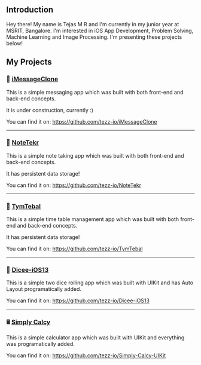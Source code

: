 ## Introduction

Hey there! My name is Tejas M R and I'm currently in my junior year at MSRIT, Bangalore. I'm interested in iOS App Development, Problem Solving, Machine Learning and Image Processing. I'm presenting these projects below!
## My Projects

### 💬 [iMessageClone](https://github.com/tezz-io/iMessageClone)
This is a simple messaging app which was built with both front-end and back-end concepts.

It is under construction, currently :)

You can find it on: https://github.com/tezz-io/iMessageClone

---
### 📝 [NoteTekr](https://github.com/tezz-io/NoteTekr)
This is a simple note taking app which was built with both front-end and back-end concepts.

It has persistent data storage!

You can find it on: https://github.com/tezz-io/NoteTekr

---
### 📅 [TymTebal](https://github.com/tezz-io/TymTebal)
This is a simple time table management app which was built with both front-end and back-end concepts.

It has persistent data storage!

You can find it on: https://github.com/tezz-io/TymTebal

---
### 🎲 [Dicee-iOS13](https://github.com/tezz-io/Dicee-iOS13)
This is a simple two dice rolling app which was built with UIKit and has Auto Layout programatically added.

You can find it on: https://github.com/tezz-io/Dicee-iOS13

---

### 🖩 [Simply Calcy](https://github.com/tezz-io/Simply-Calcy-UIKit)
This is a simple calculator app which was built with UIKit and everything was programatically added.

You can find it on: https://github.com/tezz-io/Simply-Calcy-UIKit
<!--
**tezz-io/tezz-io** is a ✨ _special_ ✨ repository because its `README.md` (this file) appears on your GitHub profile.

Here are some ideas to get you started:

- 🔭 I’m currently working on ...
- 🌱 I’m currently learning ...
- 👯 I’m looking to collaborate on ...
- 🤔 I’m looking for help with ...
- 💬 Ask me about ...
- 📫 How to reach me: ...
- 😄 Pronouns: ...
- ⚡ Fun fact: ...
-->
